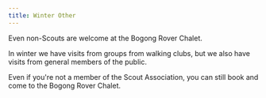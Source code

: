 ```yaml
---
title: Winter Other
---
```

Even non-Scouts are welcome at the Bogong Rover Chalet.

In winter we have visits from groups from walking clubs, but we also have visits
from general members of the public.

Even if you're not a member of the Scout Association, you can still book and
come to the Bogong Rover Chalet.

<!--[Book now!]({{ site.booknow }})-->
